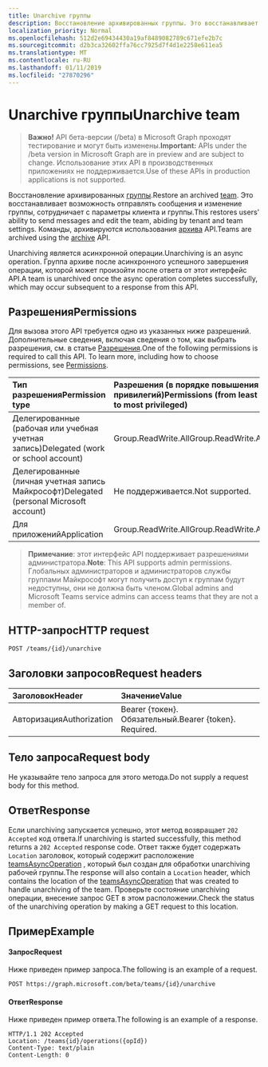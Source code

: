 ```yaml
---
title: Unarchive группы
description: Восстановление архивированных группы. Это восстанавливает возможность отправлять сообщения и изменение группы, сотрудничает с параметры клиента и группы. Команды архивируются использования API архива.
localization_priority: Normal
ms.openlocfilehash: 512d2e69434430a19af8489082789c671efe2b7c
ms.sourcegitcommit: d2b3ca32602ffa76cc7925d7f4d1e2258e611ea5
ms.translationtype: MT
ms.contentlocale: ru-RU
ms.lasthandoff: 01/11/2019
ms.locfileid: "27870296"
---
```

# <a name="unarchive-team"></a><span data-ttu-id="4ce9b-105">Unarchive группы</span><span class="sxs-lookup"><span data-stu-id="4ce9b-105">Unarchive team</span></span>

> <span data-ttu-id="4ce9b-106">**Важно!** API бета-версии (/beta) в Microsoft Graph проходят тестирование и могут быть изменены.</span><span class="sxs-lookup"><span data-stu-id="4ce9b-106">**Important:** APIs under the /beta version in Microsoft Graph are in preview and are subject to change.</span></span> <span data-ttu-id="4ce9b-107">Использование этих API в производственных приложениях не поддерживается.</span><span class="sxs-lookup"><span data-stu-id="4ce9b-107">Use of these APIs in production applications is not supported.</span></span>

<span data-ttu-id="4ce9b-108">Восстановление архивированных [группы](../resources/team.md).</span><span class="sxs-lookup"><span data-stu-id="4ce9b-108">Restore an archived [team](../resources/team.md).</span></span> <span data-ttu-id="4ce9b-109">Это восстанавливает возможность отправлять сообщения и изменение группы, сотрудничает с параметры клиента и группы.</span><span class="sxs-lookup"><span data-stu-id="4ce9b-109">This restores users' ability to send messages and edit the team, abiding by tenant and team settings.</span></span> <span data-ttu-id="4ce9b-110">Команды, архивируются использования [архива](team-archive.md) API.</span><span class="sxs-lookup"><span data-stu-id="4ce9b-110">Teams are archived using the [archive](team-archive.md) API.</span></span>

<span data-ttu-id="4ce9b-111">Unarchiving является асинхронной операции.</span><span class="sxs-lookup"><span data-stu-id="4ce9b-111">Unarchiving is an async operation.</span></span> <span data-ttu-id="4ce9b-112">Группа архиве после асинхронного успешного завершения операции, которой может произойти после ответа от этот интерфейс API.</span><span class="sxs-lookup"><span data-stu-id="4ce9b-112">A team is unarchived once the async operation completes successfully, which may occur subsequent to a response from this API.</span></span>

## <a name="permissions"></a><span data-ttu-id="4ce9b-113">Разрешения</span><span class="sxs-lookup"><span data-stu-id="4ce9b-113">Permissions</span></span>
<span data-ttu-id="4ce9b-p105">Для вызова этого API требуется одно из указанных ниже разрешений. Дополнительные сведения, включая сведения о том, как выбрать разрешения, см. в статье [Разрешения](/graph/permissions-reference).</span><span class="sxs-lookup"><span data-stu-id="4ce9b-p105">One of the following permissions is required to call this API. To learn more, including how to choose permissions, see [Permissions](/graph/permissions-reference).</span></span>

|<span data-ttu-id="4ce9b-116">Тип разрешения</span><span class="sxs-lookup"><span data-stu-id="4ce9b-116">Permission type</span></span>      | <span data-ttu-id="4ce9b-117">Разрешения (в порядке повышения привилегий)</span><span class="sxs-lookup"><span data-stu-id="4ce9b-117">Permissions (from least to most privileged)</span></span>              |
|:--------------------|:---------------------------------------------------------|
|<span data-ttu-id="4ce9b-118">Делегированные (рабочая или учебная учетная запись)</span><span class="sxs-lookup"><span data-stu-id="4ce9b-118">Delegated (work or school account)</span></span> | <span data-ttu-id="4ce9b-119">Group.ReadWrite.All</span><span class="sxs-lookup"><span data-stu-id="4ce9b-119">Group.ReadWrite.All</span></span>    |
|<span data-ttu-id="4ce9b-120">Делегированные (личная учетная запись Майкрософт)</span><span class="sxs-lookup"><span data-stu-id="4ce9b-120">Delegated (personal Microsoft account)</span></span> | <span data-ttu-id="4ce9b-121">Не поддерживается.</span><span class="sxs-lookup"><span data-stu-id="4ce9b-121">Not supported.</span></span>    |
|<span data-ttu-id="4ce9b-122">Для приложений</span><span class="sxs-lookup"><span data-stu-id="4ce9b-122">Application</span></span> | <span data-ttu-id="4ce9b-123">Group.ReadWrite.All</span><span class="sxs-lookup"><span data-stu-id="4ce9b-123">Group.ReadWrite.All</span></span>    |

> <span data-ttu-id="4ce9b-124">**Примечание**: этот интерфейс API поддерживает разрешениями администратора.</span><span class="sxs-lookup"><span data-stu-id="4ce9b-124">**Note**: This API supports admin permissions.</span></span> <span data-ttu-id="4ce9b-125">Глобальных администраторов и администраторов службы группами Майкрософт могут получить доступ к группам будут недоступны, они не должна быть членом.</span><span class="sxs-lookup"><span data-stu-id="4ce9b-125">Global admins and Microsoft Teams service admins can access teams that they are not a member of.</span></span>

## <a name="http-request"></a><span data-ttu-id="4ce9b-126">HTTP-запрос</span><span class="sxs-lookup"><span data-stu-id="4ce9b-126">HTTP request</span></span>
<!-- { "blockType": "ignored" } -->
```http
POST /teams/{id}/unarchive
```

## <a name="request-headers"></a><span data-ttu-id="4ce9b-127">Заголовки запросов</span><span class="sxs-lookup"><span data-stu-id="4ce9b-127">Request headers</span></span>
| <span data-ttu-id="4ce9b-128">Заголовок</span><span class="sxs-lookup"><span data-stu-id="4ce9b-128">Header</span></span>       | <span data-ttu-id="4ce9b-129">Значение</span><span class="sxs-lookup"><span data-stu-id="4ce9b-129">Value</span></span> |
|:---------------|:--------|
| <span data-ttu-id="4ce9b-130">Авторизация</span><span class="sxs-lookup"><span data-stu-id="4ce9b-130">Authorization</span></span>  | <span data-ttu-id="4ce9b-p107">Bearer {токен}. Обязательный.</span><span class="sxs-lookup"><span data-stu-id="4ce9b-p107">Bearer {token}. Required.</span></span>  |

## <a name="request-body"></a><span data-ttu-id="4ce9b-133">Тело запроса</span><span class="sxs-lookup"><span data-stu-id="4ce9b-133">Request body</span></span>
<span data-ttu-id="4ce9b-134">Не указывайте тело запроса для этого метода.</span><span class="sxs-lookup"><span data-stu-id="4ce9b-134">Do not supply a request body for this method.</span></span>

## <a name="response"></a><span data-ttu-id="4ce9b-135">Ответ</span><span class="sxs-lookup"><span data-stu-id="4ce9b-135">Response</span></span>

<span data-ttu-id="4ce9b-136">Если unarchiving запускается успешно, этот метод возвращает `202 Accepted` код ответа.</span><span class="sxs-lookup"><span data-stu-id="4ce9b-136">If unarchiving is started successfully, this method returns a `202 Accepted` response code.</span></span> <span data-ttu-id="4ce9b-137">Ответ также будет содержать `Location` заголовок, который содержит расположение [teamsAsyncOperation](../resources/teamsasyncoperation.md) , который был создан для обработки unarchiving рабочей группы.</span><span class="sxs-lookup"><span data-stu-id="4ce9b-137">The response will also contain a `Location` header, which contains the location of the [teamsAsyncOperation](../resources/teamsasyncoperation.md) that was created to handle unarchiving of the team.</span></span> <span data-ttu-id="4ce9b-138">Проверьте состояние unarchiving операции, внесение запрос GET в этом расположении.</span><span class="sxs-lookup"><span data-stu-id="4ce9b-138">Check the status of the unarchiving operation by making a GET request to this location.</span></span>

## <a name="example"></a><span data-ttu-id="4ce9b-139">Пример</span><span class="sxs-lookup"><span data-stu-id="4ce9b-139">Example</span></span>
#### <a name="request"></a><span data-ttu-id="4ce9b-140">Запрос</span><span class="sxs-lookup"><span data-stu-id="4ce9b-140">Request</span></span>
<span data-ttu-id="4ce9b-141">Ниже приведен пример запроса.</span><span class="sxs-lookup"><span data-stu-id="4ce9b-141">The following is an example of a request.</span></span>
<!-- {
  "blockType": "ignored",
  "name": "unarchive_team"
}-->
```http
POST https://graph.microsoft.com/beta/teams/{id}/unarchive
```

#### <a name="response"></a><span data-ttu-id="4ce9b-142">Ответ</span><span class="sxs-lookup"><span data-stu-id="4ce9b-142">Response</span></span>
<span data-ttu-id="4ce9b-143">Ниже приведен пример ответа.</span><span class="sxs-lookup"><span data-stu-id="4ce9b-143">The following is an example of a response.</span></span>
```http
HTTP/1.1 202 Accepted
Location: /teams{id}/operations({opId})
Content-Type: text/plain
Content-Length: 0
```

<!-- uuid: 9a9bb83f-6f35-4426-bb04-73ca43ad6cc8
2015-10-25 14:57:30 UTC -->
<!-- {
  "type": "#page.annotation",
  "description": "Unarchive team",
  "keywords": "",
  "section": "documentation",
  "tocPath": ""
}-->
